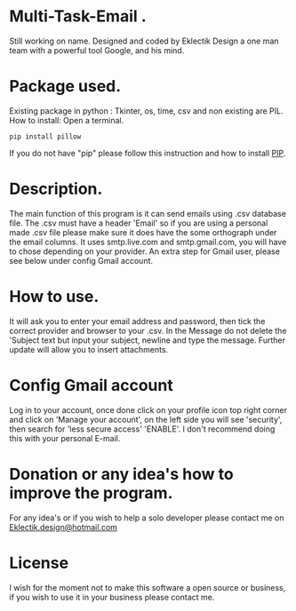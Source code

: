 # Multi-Task-Email <MTE> .
Still working on name. Designed and coded by Eklectik Design a one man team with a powerful tool Google, and his mind.

# Package used.
Existing package in python : Tkinter, os, time, csv and non existing are PIL. How to install:
Open a terminal.
```
pip install pillow
```
If you do not have "pip" please follow this instruction and how to install [PIP](https://phoenixnap.com/kb/install-pip-windows).

# Description.
The main function of this program is it can send emails using .csv database file. The .csv must have a header 'Email' so if you are using a personal made .csv file please make sure it does have the some orthograph under the email columns. It uses smtp.live.com and smtp.gmail.com, you will have to chose depending on your provider. An extra step for Gmail user, please see below under config Gmail account.

# How to use.
It will ask you to enter your email address and password, then tick the correct provider and browser to your .csv. In the Message do not delete the 'Subject text but input  your subject, newline and type the message. Further update will allow you to insert attachments.

# Config Gmail account
Log in to your account, once done click on your profile icon top right corner and click on 'Manage your account', on the left side you will see 'security', then search for 'less secure access' 'ENABLE'. I don't recommend doing this with your personal E-mail.

# Donation or any idea's how to improve the program.
For any idea's or if you wish to help a solo developer please contact me on Eklectik.design@hotmail.com

# License
I wish for the moment not to make this software a open source or business, if you wish to use it in your business please contact me.